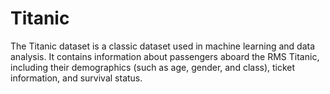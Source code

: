 # Titanic
The Titanic dataset is a classic dataset used in machine learning and data analysis. It contains information about passengers aboard the RMS Titanic, including their demographics (such as age, gender, and class), ticket information, and survival status. 
